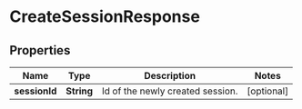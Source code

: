 
# CreateSessionResponse

## Properties
Name | Type | Description | Notes
------------ | ------------- | ------------- | -------------
**sessionId** | **String** | Id of the newly created session. |  [optional]




